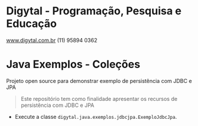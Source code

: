 # Digytal - Programação, Pesquisa e Educação
www.digytal.com.br
(11) 95894 0362

# Java Exemplos - Coleções

Projeto open source para demonstrar exemplo de persistência com JDBC e JPA

> Este repositório tem como finalidade apresentar os recursos de persistência com JDBC e JPA

- Execute a classe `digytal.java.exemplos.jdbcjpa.ExemploJdbcJpa`.
